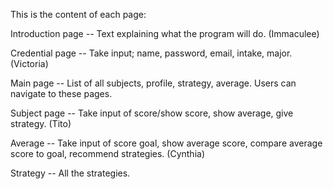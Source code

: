 This is the content of each page:

Introduction page -- Text explaining what the program will do. (Immaculee)

Credential page -- Take input; name, password, email, intake, major. (Victoria)

Main page -- List of all subjects, profile, strategy, average. Users can navigate to these pages.

Subject page -- Take input of score/show score, show average, give strategy. (Tito)

Average -- Take input of score goal, show average score, compare average score to goal, recommend strategies. (Cynthia)

Strategy -- All the strategies.